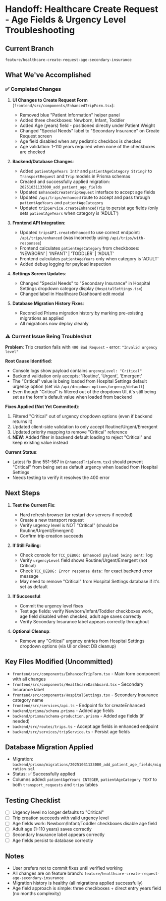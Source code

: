 # Handoff: Healthcare Create Request - Age Fields & Urgency Level Troubleshooting

## Current Branch
`feature/healthcare-create-request-age-secondary-insurance`

## What We've Accomplished

### ✅ Completed Changes

1. **UI Changes to Create Request Form** (`frontend/src/components/EnhancedTripForm.tsx`):
   - Removed blue "Patient Information" helper panel
   - Added three checkboxes: Newborn, Infant, Toddler
   - Added Age (years) field - positioned directly under Patient Weight
   - Changed "Special Needs" label to "Secondary Insurance" on Create Request screen
   - Age field disabled when any pediatric checkbox is checked
   - Age validation: 1-110 years required when none of the checkboxes are checked

2. **Backend/Database Changes**:
   - Added `patientAgeYears Int?` and `patientAgeCategory String?` to `TransportRequest` and `Trip` models in Prisma schemas
   - Created and successfully applied migration: `20251031133000_add_patient_age_fields`
   - Updated `EnhancedCreateTripRequest` interface to accept age fields
   - Updated `/api/trips/enhanced` route to accept and pass through `patientAgeYears` and `patientAgeCategory`
   - Updated `tripService.createEnhancedTrip` to persist age fields (only sets `patientAgeYears` when category is 'ADULT')

3. **Frontend API Integration**:
   - Updated `tripsAPI.createEnhanced` to use correct endpoint: `/api/trips/enhanced` (was incorrectly using `/api/trips/with-responses`)
   - Frontend calculates `patientAgeCategory` from checkboxes: 'NEWBORN' | 'INFANT' | 'TODDLER' | 'ADULT'
   - Frontend calculates `patientAgeYears` only when category is 'ADULT'
   - Added debug logging for payload inspection

4. **Settings Screen Updates**:
   - Changed "Special Needs" to "Secondary Insurance" in Hospital Settings dropdown category display (`HospitalSettings.tsx`)
   - Changed label in Healthcare Dashboard edit modal

5. **Database Migration History Fixes**:
   - Reconciled Prisma migration history by marking pre-existing migrations as applied
   - All migrations now deploy cleanly

### ⚠️ Current Issue Being Troubleshot

**Problem**: Trip creation fails with `400 Bad Request` - error: `"Invalid urgency level"`

**Root Cause Identified**: 
- Console logs show payload contains `urgencyLevel: "Critical"`
- Backend validation only accepts: 'Routine', 'Urgent', 'Emergent'
- The "Critical" value is being loaded from Hospital Settings default urgency option (set via `/api/dropdown-options/urgency/default`)
- Even though "Critical" is filtered out of the dropdown UI, it's still being set as the form's default value when loaded from backend

**Fixes Applied (Not Yet Committed)**:
1. Filtered "Critical" out of urgency dropdown options (even if backend returns it)
2. Updated client-side validation to only accept Routine/Urgent/Emergent
3. Updated priority mapping to remove "Critical" reference
4. **NEW**: Added filter in backend default loading to reject "Critical" and keep existing value instead

**Current Status**: 
- Latest fix (line 551-567 in `EnhancedTripForm.tsx`) should prevent "Critical" from being set as default urgency when loaded from Hospital Settings
- Needs testing to verify it resolves the 400 error

## Next Steps

1. **Test the Current Fix**:
   - Hard refresh browser (or restart dev servers if needed)
   - Create a new transport request
   - Verify urgency level is NOT "Critical" (should be Routine/Urgent/Emergent)
   - Confirm trip creation succeeds

2. **If Still Failing**:
   - Check console for `TCC_DEBUG: Enhanced payload being sent:` log
   - Verify `urgencyLevel` field shows Routine/Urgent/Emergent (not Critical)
   - Check `TCC_DEBUG: Error response data:` for exact backend error message
   - May need to remove "Critical" from Hospital Settings database if it's set as default

3. **If Successful**:
   - Commit the urgency level fixes
   - Test age fields: verify Newborn/Infant/Toddler checkboxes work, age field disabled when checked, adult age saves correctly
   - Verify Secondary Insurance label appears correctly throughout

4. **Optional Cleanup**:
   - Remove any "Critical" urgency entries from Hospital Settings dropdown options (via UI or direct DB cleanup)

## Key Files Modified (Uncommitted)

- `frontend/src/components/EnhancedTripForm.tsx` - Main form component with all changes
- `frontend/src/components/HealthcareDashboard.tsx` - Secondary Insurance label
- `frontend/src/components/HospitalSettings.tsx` - Secondary Insurance category name
- `frontend/src/services/api.ts` - Endpoint fix for createEnhanced
- `backend/prisma/schema.prisma` - Added age fields
- `backend/prisma/schema-production.prisma` - Added age fields (if needed)
- `backend/src/routes/trips.ts` - Accept age fields in enhanced endpoint
- `backend/src/services/tripService.ts` - Persist age fields

## Database Migration Applied

- Migration: `backend/prisma/migrations/20251031133000_add_patient_age_fields/migration.sql`
- Status: ✅ Successfully applied
- Columns added: `patientAgeYears INTEGER`, `patientAgeCategory TEXT` to both `transport_requests` and `trips` tables

## Testing Checklist

- [ ] Urgency level no longer defaults to "Critical"
- [ ] Trip creation succeeds with valid urgency level
- [ ] Age fields work: Newborn/Infant/Toddler checkboxes disable age field
- [ ] Adult age (1-110 years) saves correctly
- [ ] Secondary Insurance label appears correctly
- [ ] Age fields persist to database correctly

## Notes

- User prefers not to commit fixes until verified working
- All changes are on feature branch: `feature/healthcare-create-request-age-secondary-insurance`
- Migration history is healthy (all migrations applied successfully)
- Age field approach is simple: three checkboxes + direct entry years field (no months complexity)

